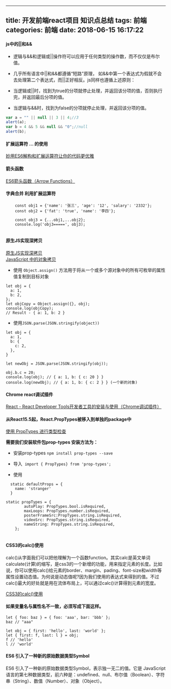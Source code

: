 
---
title: 开发前端react项目 知识点总结
tags: 前端
categories: 前端
date:  2018-06-15 16:17:22
---


#### js中的||和&&
* 逻辑与&&和逻辑或||操作符可以应用于任何类型的操作数，而不仅仅是布尔值。

* 几乎所有语言中||和&&都遵循“短路”原理， 如&&中第一个表达式为假就不会去处理第二个表达式，而||正好相反。js同样也遵循上述原则： 
　　
* 当逻辑或||时，找到为true的分项就停止处理，并返回该分项的值，否则执行完，并返回最后分项的值。
* 当逻辑与&&时，找到为false的分项就停止处理，并返回该分项的值。

``` javascript
var a = "" || null || 3 || 4;//3
alert(a);
var b = 4 && 5 && null && "0";//null
alert(b);

```

#### 扩展运算符  ... 的使用

[妙用ES6解构和扩展运算符让你的代码更优雅](https://www.cnblogs.com/chrischjh/p/4848934.html)

#### 箭头函数

[ES6箭头函数（Arrow Functions）](https://www.cnblogs.com/snandy/p/4403111.html)

####  字典合并 利用扩展运算符

```
    const obj1 = {'name': '张三', 'age': '12', 'salary': '2332'};
    const obj2 = {'fat': 'true', 'name': '李四'};

    const obj3 = {...obj1,...obj2};
    console.log('obj3=====', obj3);
    
```

#### 原生JS实现深拷贝

[原生JS实现深拷贝](https://blog.csdn.net/wang839305939/article/details/80819132)  
[JavaScript 中的对象拷贝](https://www.css88.com/archives/8319)

* 使用 `Object.assign()` 方法用于将从一个或多个源对象中的所有可枚举的属性值复制到目标对象

```
let obj = {
  a: 1,
  b: 2,
};
let objCopy = Object.assign({}, obj);
console.log(objCopy);
// Result - { a: 1, b: 2 }

```
* 使用`JSON.parse(JSON.stringify(object))`

```
let obj = { 
  a: 1,
  b: { 
    c: 2,
  },
}
 
let newObj = JSON.parse(JSON.stringify(obj));
 
obj.b.c = 20;
console.log(obj); // { a: 1, b: { c: 20 } }
console.log(newObj); // { a: 1, b: { c: 2 } } (一个新的对象)
```

#### Chrome react调试插件
[React - React Developer Tools开发者工具的安装与使用（Chrome调试插件）](http://www.cnplugins.com/zhuanti/how-to-use-react-tools.html)

#### 从React15.5起，React.PropTypes被移入到单独的package中

[使用 PropTypes 进行类型检查](https://react.docschina.org/docs/typechecking-with-proptypes.html)

**需要我们安装软件包prop-types 安装方法为：**

* 安装prop-types `npm install prop-types --save`      

* 导入  `import { PropTypes} from 'prop-types';`

* 使用

```
  static defaultProps = {
    name: 'stranger'
  }
  
static propTypes = {
        autoPlay: PropTypes.bool.isRequired,
        maxLoops: PropTypes.number.isRequired,
        posterFrameSrc:PropTypes.string.isRequired,
        videoSrc: PropTypes.string.isRequired,
        nameString: PropTypes.string.isRequired,
    };  
     
```

#### CSS3的calc()使用

calc()从字面我们可以把他理解为一个函数function。其实calc是英文单词calculate(计算)的缩写，是css3的一个新增的功能，用来指定元素的长度。比如说，你可以使用calc()给元素的border、margin、pading、font-size和width等属性设置动态值。为何说是动态值呢?因为我们使用的表达式来得到的值。不过calc()最大的好处就是用在流体布局上，可以通过calc()计算得到元素的宽度。

[CSS3的calc()使用](https://www.w3cplus.com/css3/how-to-use-css3-calc-function.html)

#### 如果变量名与属性名不一致，必须写成下面这样。

```
let { foo: baz } = { foo: 'aaa', bar: 'bbb' };
baz // "aaa"

let obj = { first: 'hello', last: 'world' };
let { first: f, last: l } = obj;
f // 'hello'
l // 'world'
```

#### ES6 引入了一种新的原始数据类型Symbol
ES6 引入了一种新的原始数据类型Symbol，表示独一无二的值。它是 JavaScript 语言的第七种数据类型，前六种是：undefined、null、布尔值（Boolean）、字符串（String）、数值（Number）、对象（Object）。